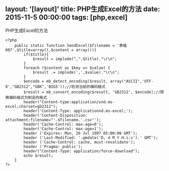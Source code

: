 layout: '[layout]'
title: PHP生成Excel的方法
date: 2015-11-5 00:00:00
tags: [php,excel]
---
PHP生成Excel的方法

    <?php
        public static function SendExcel($filename = '表格007',$title=array(),$content = array()){
            if($title){
                $result = implode(",",$title)."\r\n";
            }
            foreach ($content as $key => $value) {
                $result .= implode(',',$value)."\r\n";
            }
            $encode = mb_detect_encoding($result, array("ASCII",'UTF-8',"GB2312","GBK",'BIG5'));//检测当前的编码格式
            $result = mb_convert_encoding($result, 'GB2312', $encode);//转换编码格式为制定的格式
            header("Content-type:application/vnd.ms-excel;charset=gb2312");
            header('Content-Type: applicationnd.ms-excel;');
            header('Content-Disposition: attachment;filename="'.$filename.'.csv"');
            header('Cache-Control: max-age=0');
            header('Cache-Control: max-age=1');
            header ('Expires: Mon, 26 Jul 1997 05:00:00 GMT');
            header ('Last-Modified: '.gmdate('D, d M Y H:i:s').' GMT');
            header ('Cache-Control: cache, must-revalidate');
            header ('Pragma: public');
            header("Content-Type: application/force-download");
            echo $result;
        }
    ?>